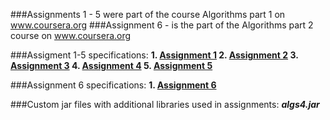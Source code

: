###Assignments 1 - 5 were part of the course Algorithms part 1 on www.coursera.org
###Assignment 6 - is the part of the Algorithms part 2 course on www.coursera.org

###Assigment 1-5 specifications:
**1. [Assignment 1](http://coursera.cs.princeton.edu/algs4/assignments/percolation.html)
2. [Assignment 2](http://coursera.cs.princeton.edu/algs4/assignments/queues.html)
3. [Assignment 3](http://coursera.cs.princeton.edu/algs4/assignments/collinear.html)
4. [Assignment 4](http://coursera.cs.princeton.edu/algs4/assignments/8puzzle.html)
5. [Assignment 5](http://coursera.cs.princeton.edu/algs4/assignments/kdtree.html)**

###Assignment 6 specifications:
**1. [Assignment 6](http://coursera.cs.princeton.edu/algs4/assignments/wordnet.html)**

###Custom jar files with additional libraries used in assignments:
***algs4.jar***

